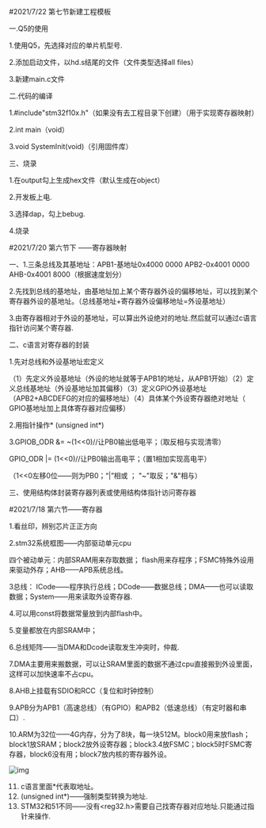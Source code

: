 #2021/7/22 第七节新建工程模板

一.Q5的使用 

1.使用Q5，先选择对应的单片机型号.

2.添加启动文件，以hd.s结尾的文件（文件类型选择all files）

3.新建main.c文件

二.代码的编译

1.#include"stm32f10x.h"（如果没有去工程目录下创建）（用于实现寄存器映射）

2.int main（void）

3.void SystemInit(void)（引用固件库）

三、烧录

1.在output勾上生成hex文件（默认生成在object）

2.开发板上电.

3.选择dap，勾上bebug.

4.烧录



#2021/7/20 第六节下 ——寄存器映射

一、1.三条总线及其基地址：APB1-基地址0x4000 0000   APB2-0x4001 0000   AHB-0x4001 8000（根据速度划分）

2.先找到总线的基地址，由基地址加上某个寄存器外设的偏移地址，可以找到某个寄存器外设的基地址。（总线基地址+寄存器外设偏移地址=外设基地址）

3.由寄存器相对于外设的基地址，可以算出外设绝对的地址.然后就可以通过c语言指针访问某个寄存器.

二、c语言对寄存器的封装

1.先对总线和外设基地址宏定义

（1）先定义外设基地址（外设的地址就等于APB1的地址，从APB1开始）（2）定义总线基地址（外设基地址加其偏移）（3）定义GPIO外设基地址（APB2+ABCDEFG的对应的偏移地址）（4）具体某个外设寄存器绝对地址（  GPIO基地址加上具体寄存器对应偏移）

2.用指针操作* (unsigned int*)

3.GPIOB_ODR &= ~(1<<0)//让PB0输出低电平；（取反相与实现清零）

GPIO_ODR |= (1<<0)//让PB0输出高电平；（置1相加实现高电平）

（1<<0左移0位——则为PB0；“|”相或 ； "~"取反；"&"相与）

三、使用结构体封装寄存器列表或使用结构体指针访问寄存器



#2021/7/18 第六节——寄存器

1.看丝印，辨别芯片正正方向

2.stm32系统框图——内部驱动单元cpu

四个被动单元：内部SRAM用来存取数据； flash用来存程序；FSMC特殊外设用来驱动外存；AHB——APB系统总线。

3总线： ICode——程序执行总线；DCode——数据总线；DMA——也可以读取数据；System——用来读取外设寄存器.

4.可以用const将数据常量放到内部flash中。

5.变量都放在内部SRAM中；

6.总线矩阵——当DMA和Dcode读取发生冲突时，仲裁.

7.DMA主要用来搬数据，可以让SRAM里面的数据不通过cpu直接搬到外设里面，这样可以加快速率不占cpu。

8.AHB上挂载有SDIO和RCC（复位和时钟控制）

9.APB分为APB1（高速总线）（有GPIO）和APB2（低速总线）（有定时器和串口）.

10.ARM为32位——4G内存，分为了8块，每一块512M。block0用来放flash；block1放SRAM；block2放外设寄存器；block3.4放FSMC；block5时FSMC寄存器，block6没有用；block7放内核的寄存器外设。

![img](file:///C:\Users\76170\AppData\Local\Temp\ksohtml16160\wps1.jpg) 

11. c语言里面*代表取地址。
12. (unsigned int*)——强制类型转换为地址.
13. STM32和51不同——没有<reg32.h>需要自己找寄存器对应地址.只能通过指针来操作.

